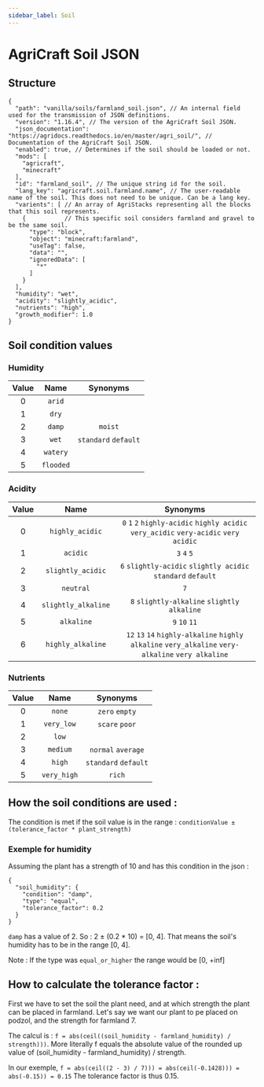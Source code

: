 ```yaml
---
sidebar_label: Soil
---
```


# AgriCraft Soil JSON

## Structure

```json5
{
  "path": "vanilla/soils/farmland_soil.json", // An internal field used for the transmission of JSON definitions.
  "version": "1.16.4", // The version of the AgriCraft Soil JSON.
  "json_documentation": "https://agridocs.readthedocs.io/en/master/agri_soil/", // Documentation of the AgriCraft Soil JSON.
  "enabled": true, // Determines if the soil should be loaded or not.
  "mods": [
    "agricraft",
    "minecraft"
  ],
  "id": "farmland_soil", // The unique string id for the soil.
  "lang_key": "agricraft.soil.farmland.name", // The user-readable name of the soil. This does not need to be unique. Can be a lang key.
  "varients": [ // An array of AgriStacks representing all the blocks that this soil represents.
    {           // This specific soil considers farmland and gravel to be the same soil.
      "type": "block",
      "object": "minecraft:farmland",
      "useTag": false,
      "data": "",
      "ignoredData": [
        "*"
      ]
    }
  ],
  "humidity": "wet",
  "acidity": "slightly_acidic",
  "nutrients": "high",
  "growth_modifier": 1.0
}
```

## Soil condition values

### Humidity

| Value |   Name    |       Synonyms       |
|:-----:|:---------:|:--------------------:|
|   0   |  `arid`   |                      |
|   1   |   `dry`   |                      |
|   2   |  `damp`   |       `moist`        |
|   3   |   `wet`   | `standard` `default` |
|   4   | `watery`  |                      |
|   5   | `flooded` |                      |

### Acidity

| Value |        Name         |                                              Synonyms                                              |
|:-----:|:-------------------:|:--------------------------------------------------------------------------------------------------:|
|   0   |   `highly_acidic`   |       `0` `1` `2` `highly-acidic` `highly acidic` `very_acidic` `very-acidic` `very acidic`        |
|   1   |      `acidic`       |                                            `3` `4` `5`                                             |
|   2   |  `slightly_acidic`  |                    `6` `slightly-acidic` `slightly acidic` `standard` `default`                    |
|   3   |      `neutral`      |                                                `7`                                                 |
|   4   | `slightly_alkaline` |                            `8` `slightly-alkaline` `slightly alkaline`                             |
|   5   |     `alkaline`      |                                           `9` `10` `11`                                            |
|   6   |  `highly_alkaline`  | `12` `13` `14` `highly-alkaline` `highly alkaline` `very_alkaline` `very-alkaline` `very alkaline` |

### Nutrients

| Value |    Name     |       Synonyms       |
|:-----:|:-----------:|:--------------------:|
|   0   |   `none`    |    `zero` `empty`    |
|   1   | `very_low`  |    `scare` `poor`    |
|   2   |    `low`    |                      |
|   3   |  `medium`   |  `normal` `average`  |
|   4   |   `high`    | `standard` `default` |
|   5   | `very_high` |        `rich`        |

## How the soil conditions are used :

The condition is met if the soil value is in the range :
`conditionValue ± (tolerance_factor * plant_strength)`

### Exemple for humidity

Assuming the plant has a strength of 10 and has this condition in the json :
```{json}
{
  "soil_humidity": {
    "condition": "damp",
    "type": "equal",
    "tolerance_factor": 0.2
  }
}
```

`damp` has a value of 2. So : 2 ± (0.2 * 10) = [0, 4].
That means the soil's humidity has to be in the range [0, 4].

Note : If the type was `equal_or_higher` the range would be [0, +inf]

## How to calculate the tolerance factor :

First we have to set the soil the plant need, and at which strength the plant can be placed in farmland.
Let's say we want our plant to pe placed on podzol, and the strength for farmland 7.

The calcul is : `f = abs(ceil((soil_humidity - farmland_humidity) / strength)))`. More literally f equals the absolute value of the rounded up value of (soil_humidity - farmland_humidity) / strength.

In our exemple, `f = abs(ceil((2 - 3) / 7))) = abs(ceil(-0.1428))) = abs(-0.15)) = 0.15`
The tolerance factor is thus 0.15.
